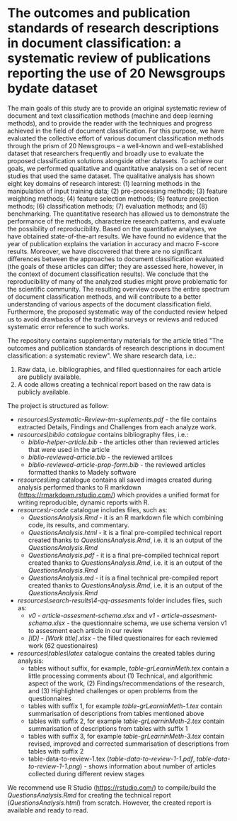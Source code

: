 # The outcomes and publication standards of research descriptions in document classification: a systematic review of publications reporting the use of 20 Newsgroups bydate dataset

The main goals of this study are to provide an original systematic review of document and text classification methods (machine and deep learning methods), and to provide the reader with the techniques and progress achieved in the field of document classification. For this purpose, we have evaluated the collective effort of various document classification methods through the prism of 20 Newsgroups – a well-known and well-established dataset that researchers frequently and broadly use to evaluate the proposed classification solutions alongside other datasets. To achieve our goals, we performed qualitative and quantitative analysis on a set of recent studies that used the same dataset. The qualitative analysis has shown eight key domains of research interest: (1) learning methods in the manipulation of input training data; (2) pre-processing methods; (3) feature weighting methods; (4) feature selection methods; (5) feature projection methods; (6) classification methods; (7) evaluation methods; and (8) benchmarking. The quantitative research has allowed us to demonstrate the performance of the methods, characterize research patterns, and evaluate the possibility of reproducibility. Based on the quantitative analyses, we have obtained state-of-the-art results. We have found no evidence that the year of publication explains the variation in accuracy and macro F-score results. Moreover, we have discovered that there are no significant differences between the approaches to document classification evaluated (the goals of these articles can differ; they are assessed here, however, in the context of document classification results). We conclude that the reproducibility of many of the analyzed studies might prove problematic for the scientific community. The resulting overview covers the entire spectrum of document classification methods, and will contribute to a better understanding of various aspects of the document classification field. Furthermore, the proposed systematic way of the conducted review helped us to avoid drawbacks of the traditional surveys or reviews and reduced systematic error reference to such works. 

The repository contains supplementary materials for the article titled "The outcomes and publication standards of research descriptions in document classification: a systematic review". We share research data, i.e.:
1. Raw data, i.e. bibliographies, and filled questionnaires for each article are publicly available.
2. A code allows creating a technical report based on the raw data is publicly available.

The project is structured as follow:
* *resources\Systematic-Review-tm-suplements.pdf* - the file contains extracted Details, Findings and Challenges from each analyze work.
* *resources\biblio catalogue* contains bibliography files, i.e.:
  * *biblio-helper-article.bib* - the articles other than reviewed articles that were used in the article
  * *biblio-reviewed-article.bib* - the reviewed artilces
  * *biblio-reviewed-article-prop-form.bib* - the reviewed articles formatted thanks to Madely software
* *resources\img* catalogue contains all saved images created during analysis performed thanks to R markdown (https://rmarkdown.rstudio.com/) which provides a unified format for writing reproducible, dynamic reports with R.
* *resources\r-code* catalogue includes files, such as:
  * *QuestionsAnalysis.Rmd* - it is an R markdown file which combining code, its results, and commentary.
  * *QuestionsAnalysis.html* - it is a final pre-compiled technical report created thanks to *QuestionsAnalysis.Rmd*, i.e. it is an output of the *QuestionsAnalysis.Rmd*
  * *QuestionsAnalysis.pdf* - it is a final pre-compiled technical report created thanks to *QuestionsAnalysis.Rmd*, i.e. it is an output of the *QuestionsAnalysis.Rmd*
  * *QuestionsAnalysis.md* - it is a final technical pre-compiled report created thanks to *QuestionsAnalysis.Rmd*, i.e. it is an output of the *QuestionsAnalysis.Rmd*
* *resources\search-results\4-qq-assesments* folder includes files, such as:
  * *v0 - article-assesment-schema.xlsx* and *v1 - article-assesment-schema.xlsx* - the questionnaire schema, we use schema version v1 to assesment each article in our review
  * *[ID] - [Work title].xlsx* - the filled questionaires for each reviewed work (62 questionaires)
* *resources\tables\latex* catalogue contains the created tables during analysis:
  * tables without suffix, for example, *table-grLearninMeth.tex* contain a little processing comments about (1) Technical, and algorithmic aspect of the work, (2) Findings/recommendations of the research, and (3) Highlighted challenges or open problems from the questionnaires
  * tables with suffix 1, for example *table-grLearninMeth-1.tex* contain summarisation of descriptions from tables mentioned above
  * tables with suffix 2, for example *table-grLearninMeth-2.tex* contain summarisation of descriptions from tables with suffix 1
  * tables with suffix 3, for example *table-grLearninMeth-3.tex* contain revised, improved and corrected summarisation of descriptions from tables with suffix 2
  * table-data-to-review-1.tex (*table-data-to-review-1-1.pdf*, *table-data-to-review-1-1.png*) - shows information about number of articles collected during different review stages

We recommend use R Studio (https://rstudio.com/) to compile/build the *QuestionsAnalysis.Rmd* for creating the technical report (*QuestionsAnalysis.html*) from scratch. However, the created report is available and ready to read.
